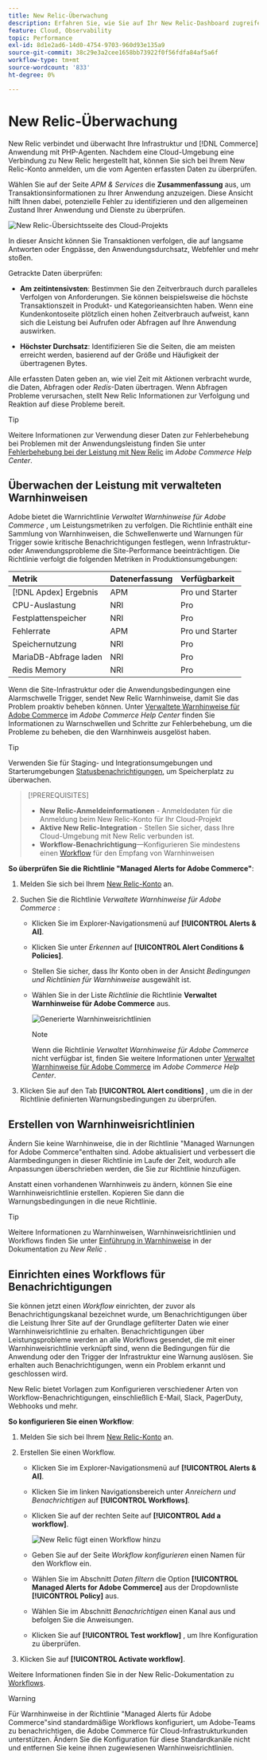 ```yaml
---
title: New Relic-Überwachung
description: Erfahren Sie, wie Sie auf Ihr New Relic-Dashboard zugreifen und Daten aus Ihrer Adobe Commerce in einem Cloud-Infrastrukturprojekt analysieren können.
feature: Cloud, Observability
topic: Performance
exl-id: 8d1e2ad6-14d0-4754-9703-960d93e135a9
source-git-commit: 38c29e3a2cee1658bb73922f0f56fdfa84af5a6f
workflow-type: tm+mt
source-wordcount: '833'
ht-degree: 0%

---
```


# New Relic-Überwachung

New Relic verbindet und überwacht Ihre Infrastruktur und [!DNL Commerce] Anwendung mit PHP-Agenten. Nachdem eine Cloud-Umgebung eine Verbindung zu New Relic hergestellt hat, können Sie sich bei Ihrem New Relic-Konto anmelden, um die vom Agenten erfassten Daten zu überprüfen.

Wählen Sie auf der Seite _APM &amp; Services_ die **Zusammenfassung** aus, um Transaktionsinformationen zu Ihrer Anwendung anzuzeigen. Diese Ansicht hilft Ihnen dabei, potenzielle Fehler zu identifizieren und den allgemeinen Zustand Ihrer Anwendung und Dienste zu überprüfen.

![New Relic-Übersichtsseite des Cloud-Projekts](../../assets/new-relic/dashboard.png)

In dieser Ansicht können Sie Transaktionen verfolgen, die auf langsame Antworten oder Engpässe, den Anwendungsdurchsatz, Webfehler und mehr stoßen.

Getrackte Daten überprüfen:

- **Am zeitintensivsten**: Bestimmen Sie den Zeitverbrauch durch paralleles Verfolgen von Anforderungen. Sie können beispielsweise die höchste Transaktionszeit in Produkt- und Kategorieansichten haben. Wenn eine Kundenkontoseite plötzlich einen hohen Zeitverbrauch aufweist, kann sich die Leistung bei Aufrufen oder Abfragen auf Ihre Anwendung auswirken.

- **Höchster Durchsatz**: Identifizieren Sie die Seiten, die am meisten erreicht werden, basierend auf der Größe und Häufigkeit der übertragenen Bytes.

Alle erfassten Daten geben an, wie viel Zeit mit Aktionen verbracht wurde, die Daten, Abfragen oder _Redis_-Daten übertragen. Wenn Abfragen Probleme verursachen, stellt New Relic Informationen zur Verfolgung und Reaktion auf diese Probleme bereit.

>[!TIP]
>
>Weitere Informationen zur Verwendung dieser Daten zur Fehlerbehebung bei Problemen mit der Anwendungsleistung finden Sie unter [Fehlerbehebung bei der Leistung mit New Relic](https://experienceleague.adobe.com/docs/commerce-knowledge-base/kb/troubleshooting/miscellaneous/troubleshoot-performance-using-new-relic-on-magento-commerce.html) im _Adobe Commerce Help Center_.

## Überwachen der Leistung mit verwalteten Warnhinweisen

Adobe bietet die Warnrichtlinie _Verwaltet Warnhinweise für Adobe Commerce_ , um Leistungsmetriken zu verfolgen. Die Richtlinie enthält eine Sammlung von Warnhinweisen, die Schwellenwerte und Warnungen für Trigger sowie kritische Benachrichtigungen festlegen, wenn Infrastruktur- oder Anwendungsprobleme die Site-Performance beeinträchtigen. Die Richtlinie verfolgt die folgenden Metriken in Produktionsumgebungen:

| Metrik | Datenerfassung | Verfügbarkeit |
|:-------------------|:----------------|:----------------|
| [!DNL Apdex] Ergebnis | APM | Pro und Starter |
| CPU-Auslastung | NRI | Pro |
| Festplattenspeicher | NRI | Pro |
| Fehlerrate | APM | Pro und Starter |
| Speichernutzung | NRI | Pro |
| MariaDB-Abfrage laden | NRI | Pro |
| Redis Memory | NRI | Pro |

Wenn die Site-Infrastruktur oder die Anwendungsbedingungen eine Alarmschwelle Trigger, sendet New Relic Warnhinweise, damit Sie das Problem proaktiv beheben können. Unter [Verwaltete Warnhinweise für Adobe Commerce](https://experienceleague.adobe.com/docs/commerce-knowledge-base/kb/support-tools/managed-alerts/managed-alerts-for-magento-commerce.html) im _Adobe Commerce Help Center_ finden Sie Informationen zu Warnschwellen und Schritte zur Fehlerbehebung, um die Probleme zu beheben, die den Warnhinweis ausgelöst haben.

>[!TIP]
>
>Verwenden Sie für Staging- und Integrationsumgebungen und Starterumgebungen [Statusbenachrichtigungen](../integrations/health-notifications.md), um Speicherplatz zu überwachen.

>[!PREREQUISITES]
>
>- **New Relic-Anmeldeinformationen** - Anmeldedaten für die Anmeldung beim New Relic-Konto für Ihr Cloud-Projekt
>- **Aktive New Relic-Integration** - Stellen Sie sicher, dass Ihre Cloud-Umgebung mit New Relic verbunden ist.
>- **Workflow-Benachrichtigung**—Konfigurieren Sie mindestens einen [Workflow](#set-up-a-workflow-for-notifications) für den Empfang von Warnhinweisen

**So überprüfen Sie die Richtlinie &quot;Managed Alerts for Adobe Commerce&quot;**:

1. Melden Sie sich bei Ihrem [New Relic-Konto](https://login.newrelic.com/login) an.

1. Suchen Sie die Richtlinie _Verwaltete Warnhinweise für Adobe Commerce_ :

   - Klicken Sie im Explorer-Navigationsmenü auf **[!UICONTROL Alerts & AI]**.

   - Klicken Sie unter _Erkennen_ auf **[!UICONTROL Alert Conditions & Policies]**.

   - Stellen Sie sicher, dass Ihr Konto oben in der Ansicht _Bedingungen und Richtlinien für Warnhinweise_ ausgewählt ist.

   - Wählen Sie in der Liste _Richtlinie_ die Richtlinie **Verwaltet Warnhinweise für Adobe Commerce** aus.

     ![Generierte Warnhinweisrichtlinien](../../assets/new-relic/managed-alerts-policy.png)

     >[!NOTE]
     >
     >Wenn die Richtlinie _Verwaltet Warnhinweise für Adobe Commerce_ nicht verfügbar ist, finden Sie weitere Informationen unter [Verwaltet Warnhinweise für Adobe Commerce](https://experienceleague.adobe.com/docs/commerce-knowledge-base/kb/support-tools/managed-alerts/managed-alerts-for-magento-commerce.html) im _Adobe Commerce Help Center_.

1. Klicken Sie auf den Tab **[!UICONTROL Alert conditions]** , um die in der Richtlinie definierten Warnungsbedingungen zu überprüfen.

## Erstellen von Warnhinweisrichtlinien

Ändern Sie keine Warnhinweise, die in der Richtlinie &quot;Managed Warnungen for Adobe Commerce&quot;enthalten sind. Adobe aktualisiert und verbessert die Alarmbedingungen in dieser Richtlinie im Laufe der Zeit, wodurch alle Anpassungen überschrieben werden, die Sie zur Richtlinie hinzufügen.

Anstatt einen vorhandenen Warnhinweis zu ändern, können Sie eine Warnhinweisrichtlinie erstellen. Kopieren Sie dann die Warnungsbedingungen in die neue Richtlinie.

>[!TIP]
>
>Weitere Informationen zu Warnhinweisen, Warnhinweisrichtlinien und Workflows finden Sie unter [Einführung in Warnhinweise](https://docs.newrelic.com/docs/alerts/overview/) in der Dokumentation zu _New Relic_ .

## Einrichten eines Workflows für Benachrichtigungen

Sie können jetzt einen _Workflow_ einrichten, der zuvor als Benachrichtigungskanal bezeichnet wurde, um Benachrichtigungen über die Leistung Ihrer Site auf der Grundlage gefilterter Daten wie einer Warnhinweisrichtlinie zu erhalten. Benachrichtigungen über Leistungsprobleme werden an alle Workflows gesendet, die mit einer Warnhinweisrichtlinie verknüpft sind, wenn die Bedingungen für die Anwendung oder den Trigger der Infrastruktur eine Warnung auslösen. Sie erhalten auch Benachrichtigungen, wenn ein Problem erkannt und geschlossen wird.

New Relic bietet Vorlagen zum Konfigurieren verschiedener Arten von Workflow-Benachrichtigungen, einschließlich E-Mail, Slack, PagerDuty, Webhooks und mehr.

**So konfigurieren Sie einen Workflow**:

1. Melden Sie sich bei Ihrem [New Relic-Konto](https://login.newrelic.com/login) an.

1. Erstellen Sie einen Workflow.

   - Klicken Sie im Explorer-Navigationsmenü auf **[!UICONTROL Alerts & AI]**.

   - Klicken Sie im linken Navigationsbereich unter _Anreichern und Benachrichtigen_ auf **[!UICONTROL Workflows]**.

   - Klicken Sie auf der rechten Seite auf **[!UICONTROL Add a workflow]**.

     ![New Relic fügt einen Workflow hinzu](../../assets/new-relic/add-a-workflow.png)

   - Geben Sie auf der Seite _Workflow konfigurieren_ einen Namen für den Workflow ein.

   - Wählen Sie im Abschnitt _Daten filtern_ die Option **[!UICONTROL Managed Alerts for Adobe Commerce]** aus der Dropdownliste **[!UICONTROL Policy]** aus.

   - Wählen Sie im Abschnitt _Benachrichtigen_ einen Kanal aus und befolgen Sie die Anweisungen.

   - Klicken Sie auf **[!UICONTROL Test workflow]** , um Ihre Konfiguration zu überprüfen.

1. Klicken Sie auf **[!UICONTROL Activate workflow]**.

Weitere Informationen finden Sie in der New Relic-Dokumentation zu [Workflows](https://docs.newrelic.com/docs/alerts-applied-intelligence/applied-intelligence/incident-workflows/incident-workflows/).

>[!WARNING]
>
>Für Warnhinweise in der Richtlinie &quot;Managed Alerts für Adobe Commerce&quot;sind standardmäßige Workflows konfiguriert, um Adobe-Teams zu benachrichtigen, die Adobe Commerce für Cloud-Infrastrukturkunden unterstützen. Ändern Sie die Konfiguration für diese Standardkanäle nicht und entfernen Sie keine ihnen zugewiesenen Warnhinweisrichtlinien.
